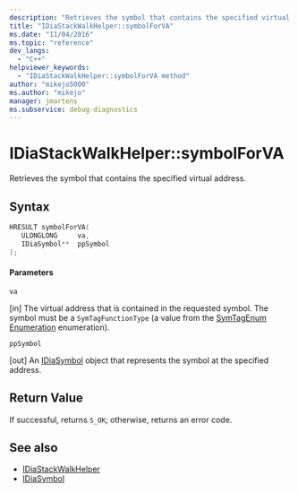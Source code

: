 ```yaml
---
description: "Retrieves the symbol that contains the specified virtual address."
title: "IDiaStackWalkHelper::symbolForVA"
ms.date: "11/04/2016"
ms.topic: "reference"
dev_langs:
  - "C++"
helpviewer_keywords:
  - "IDiaStackWalkHelper::symbolForVA method"
author: "mikejo5000"
ms.author: "mikejo"
manager: jmartens
ms.subservice: debug-diagnostics
---
```

# IDiaStackWalkHelper::symbolForVA

Retrieves the symbol that contains the specified virtual address.

## Syntax

```C++
HRESULT symbolForVA( 
   ULONGLONG     va,
   IDiaSymbol**  ppSymbol
);
```

#### Parameters
 `va`

[in] The virtual address that is contained in the requested symbol. The symbol must be a `SymTagFunctionType` (a value from the [SymTagEnum Enumeration](../../debugger/debug-interface-access/symtagenum.md) enumeration).

 `ppSymbol`

[out] An [IDiaSymbol](../../debugger/debug-interface-access/idiasymbol.md) object that represents the symbol at the specified address.

## Return Value
 If successful, returns `S_OK`; otherwise, returns an error code.

## See also
- [IDiaStackWalkHelper](../../debugger/debug-interface-access/idiastackwalkhelper.md)
- [IDiaSymbol](../../debugger/debug-interface-access/idiasymbol.md)
